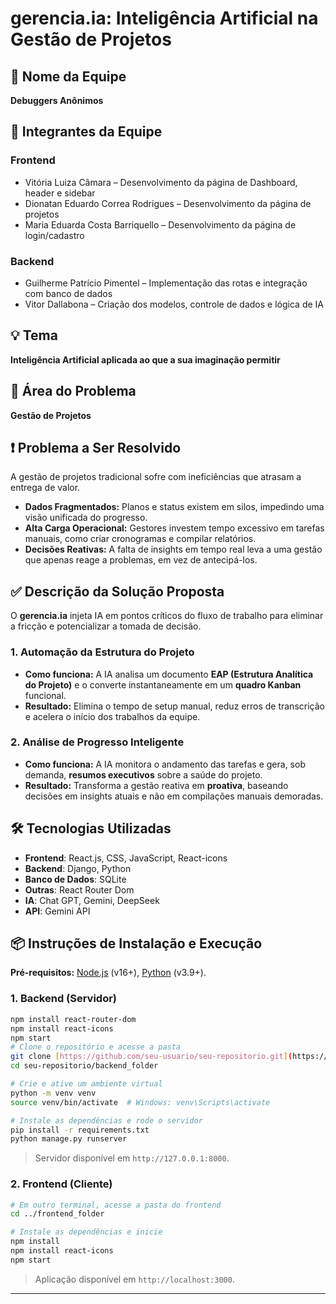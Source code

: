 # gerencia.ia: Inteligência Artificial na Gestão de Projetos

## 🧠 Nome da Equipe
**Debuggers Anônimos**

## 👥 Integrantes da Equipe

### Frontend
- Vitória Luiza Câmara – Desenvolvimento da página de Dashboard, header e sidebar
- Dionatan Eduardo Correa Rodrigues – Desenvolvimento da página de projetos
- Maria Eduarda Costa Barriquello – Desenvolvimento da página de login/cadastro

### Backend
- Guilherme Patrício Pimentel – Implementação das rotas e integração com banco de dados
- Vitor Dallabona – Criação dos modelos, controle de dados e lógica de IA

## 💡 Tema
**Inteligência Artificial aplicada ao que a sua imaginação permitir**

## 🏢 Área do Problema
**Gestão de Projetos**

## ❗ Problema a Ser Resolvido
A gestão de projetos tradicional sofre com ineficiências que atrasam a entrega de valor.

* **Dados Fragmentados:** Planos e status existem em silos, impedindo uma visão unificada do progresso.
* **Alta Carga Operacional:** Gestores investem tempo excessivo em tarefas manuais, como criar cronogramas e compilar relatórios.
* **Decisões Reativas:** A falta de insights em tempo real leva a uma gestão que apenas reage a problemas, em vez de antecipá-los.

## ✅ Descrição da Solução Proposta
O **gerencia.ia** injeta IA em pontos críticos do fluxo de trabalho para eliminar a fricção e potencializar a tomada de decisão.

### 1. Automação da Estrutura do Projeto

* **Como funciona:** A IA analisa um documento **EAP (Estrutura Analítica do Projeto)** e o converte instantaneamente em um **quadro Kanban** funcional.
* **Resultado:** Elimina o tempo de setup manual, reduz erros de transcrição e acelera o início dos trabalhos da equipe.

### 2. Análise de Progresso Inteligente

* **Como funciona:** A IA monitora o andamento das tarefas e gera, sob demanda, **resumos executivos** sobre a saúde do projeto.
* **Resultado:** Transforma a gestão reativa em **proativa**, baseando decisões em insights atuais e não em compilações manuais demoradas.

## 🛠️ Tecnologias Utilizadas

- **Frontend**: React.js, CSS, JavaScript, React-icons
- **Backend**: Django, Python
- **Banco de Dados**: SQLite
- **Outras**: React Router Dom
- **IA**: Chat GPT, Gemini, DeepSeek
- **API**: Gemini API

## 📦 Instruções de Instalação e Execução


**Pré-requisitos:** [Node.js](https://nodejs.org/) (v16+), [Python](https://www.python.org/) (v3.9+).

### 1. Backend (Servidor)

```bash
npm install react-router-dom
npm install react-icons
npm start
# Clone o repositório e acesse a pasta
git clone [https://github.com/seu-usuario/seu-repositorio.git](https://github.com/seu-usuario/seu-repositorio.git)
cd seu-repositorio/backend_folder

# Crie e ative um ambiente virtual
python -m venv venv
source venv/bin/activate  # Windows: venv\Scripts\activate

# Instale as dependências e rode o servidor
pip install -r requirements.txt
python manage.py runserver
```
> Servidor disponível em `http://127.0.0.1:8000`.

### 2. Frontend (Cliente)

```bash
# Em outro terminal, acesse a pasta do frontend
cd ../frontend_folder

# Instale as dependências e inicie
npm install
npm install react-icons
npm start
```
> Aplicação disponível em `http://localhost:3000`.

---
[React-shield]: https://img.shields.io/badge/React-20232A?style=for-the-badge&logo=react&logoColor=61DAFB
[React-url]: https://reactjs.org/
[Django-shield]: https://img.shields.io/badge/Django-092E20?style=for-the-badge&logo=django&logoColor=white
[Django-url]: https://www.djangoproject.com/
[Python-shield]: https://img.shields.io/badge/Python-3776AB?style=for-the-badge&logo=python&logoColor=white
[Python-url]: https://www.python.org/
[SQLite-shield]: https://img.shields.io/badge/SQLite-003B57?style=for-the-badge&logo=sqlite&logoColor=white
[SQLite-url]: https://www.sqlite.org/index.html